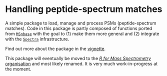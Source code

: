 # Handling peptide-spectrum matches

A simple package to load, manage and process PSMs (peptide-spectrum
matches). Code in this package is partly composed of functions ported
from [`MSnbase`](http://lgatto.github.io/MSnbase/) with the goal
to (1) make them more general and (2) integrate with the
[`Spectra`](https://rformassspectrometry.github.io/Spectra/)
infrastructure.

Find out more about the package in the
[vignette](https://rformassspectrometry.github.io/PSM/articles/PSMatch.html).

This package will eventually be moved to the [*R for Mass
Spectrometry* organisation](https://github.com/rformassspectrometry)
and most likely renamed. It is very much work-in-progress at the
moment.
